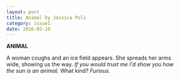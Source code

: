 ```yaml
---
layout: post
title: Animal by Jessica Poli
category: issue1
date: 2016-02-10
---
```


**ANIMAL**

A woman coughs and an ice field appears. She spreads her arms<br>
wide, showing us the way. <i>If you would trust me I'd show you how <br>
the sun is an animal.</i> What kind? <i>Furious.</i>